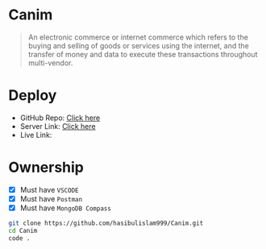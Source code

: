 # Canim

> An electronic commerce or internet commerce which refers to the buying and selling of goods or services using the internet, and the transfer of money and data to execute these transactions throughout multi-vendor.

# Deploy

- GitHub Repo: [Click here](https://github.com/hasibulislam999/Canim)
- Server Link: [Click here](https://canim.onrender.com)
- Live Link:

# Ownership

- [x] Must have `VSCODE`
- [x] Must have `Postman`
- [x] Must have `MongoDB Compass`

```bash
git clone https://github.com/hasibulislam999/Canim.git
cd Canim
code .
```
